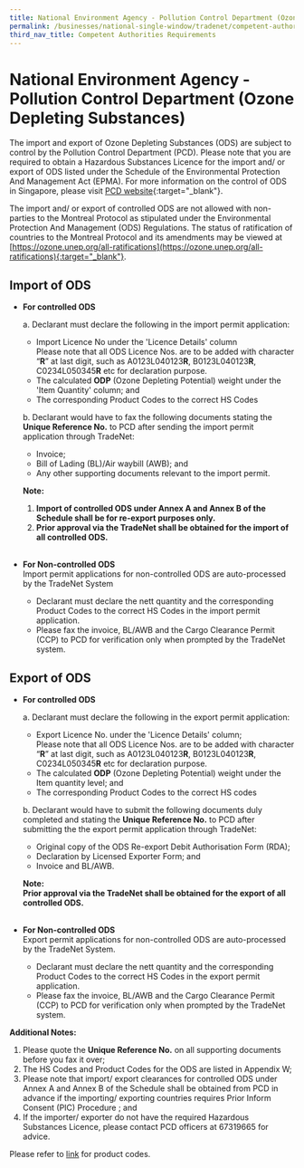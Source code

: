 ```yaml
---
title: National Environment Agency - Pollution Control Department (Ozone Depleting Substances)
permalink: /businesses/national-single-window/tradenet/competent-authorities-requirements/national-environment-agency---pollution-control-department-ozone-depleting-substances
third_nav_title: Competent Authorities Requirements
---
```


# National Environment Agency - Pollution Control Department (Ozone Depleting Substances)

The import and export of Ozone Depleting Substances (ODS) are subject to control by the Pollution Control Department (PCD). Please note that you are required to obtain a Hazardous Substances Licence for the import and/ or export of ODS listed under the Schedule of the Environmental Protection And Management Act (EPMA). For more information on the control of ODS in Singapore, please visit  [PCD website](http://www.nea.gov.sg/anti-pollution-radiation-protection/chemical-safety/hazardous-substances/management-of-hazardous-substances){:target="_blank"}.

The import and/ or export of controlled ODS are not allowed with non-parties to the Montreal Protocol as stipulated under the Environmental Protection And Management (ODS) Regulations. The status of ratification of countries to the Montreal Protocol and its amendments may be viewed at  [https://ozone.unep.org/all-ratifications](https://ozone.unep.org/all-ratifications){:target="_blank"}.

## Import of ODS

 - **For controlled ODS**
 
     a. Declarant must declare the following in the import permit application:
      - Import Licence No under the 'Licence Details' column  
         Please note that all ODS Licence Nos. are to be added with character “**R**” at last digit, such as A0123L040123**R**, B0123L040123**R**, C0234L050345**R**  etc for declaration purpose.
      - The calculated  **ODP**  (Ozone Depleting Potential) weight under the 'Item Quantity' column; and
      - The corresponding Product Codes to the correct HS Codes
      
      b.  Declarant would have to fax the following documents stating the  **Unique Reference No.**  to PCD after sending the import permit application through TradeNet:
      - Invoice;
      - Bill of Lading (BL)/Air waybill (AWB); and
      - Any other supporting documents relevant to the import permit.
    
    **Note:**
      1. **Import of controlled ODS under Annex A and Annex B of the Schedule shall be for re-export purposes only.**
      2. **Prior approval via the TradeNet shall be obtained for the import of all controlled ODS.** 
      <br><br>

 - **For Non-controlled ODS**  
     Import permit applications for non-controlled ODS are auto-processed by the TradeNet System
     
     - Declarant must declare the nett quantity and the corresponding Product Codes to the correct HS Codes in the import permit application.
     - Please fax the invoice, BL/AWB and the Cargo Clearance Permit (CCP) to PCD for verification only when prompted by the TradeNet system.

## Export of ODS

- **For controlled ODS**
    
    a. Declarant must declare the following in the export permit application:
     - Export Licence No. under the 'Licence Details' column;  
       Please note that all ODS Licence Nos. are to be added with character “**R**” at last digit, such as A0123L040123**R**, B0123L040123**R**, C0234L050345**R**  etc for declaration purpose.
     - The calculated  **ODP**  (Ozone Depleting Potential) weight under the Item quantity level; and
     - The corresponding Product Codes to the correct HS codes
    
    b.  Declarant would have to submit the following documents duly completed and stating the  **Unique Reference No.**  to PCD after submitting the the export permit application through TradeNet:
    
     - Original copy of the ODS Re-export Debit Authorisation Form (RDA);
     - Declaration by Licensed Exporter Form; and
     - Invoice and BL/AWB.
    
    **Note:  
    Prior approval via the TradeNet shall be obtained for the export of all controlled ODS.**
    <br><br>
    
 - **For Non-controlled ODS**  
    Export permit applications for non-controlled ODS are auto-processed by the TradeNet System.
     - Declarant must declare the nett quantity and the corresponding Product Codes to the correct HS Codes in the export permit application.
     - Please fax the invoice, BL/AWB and the Cargo Clearance Permit (CCP) to PCD for verification only when prompted by the TradeNet system.

**Additional Notes:**

1. Please quote the  **Unique Reference No.**  on all supporting documents before you fax it over;
2. The HS Codes and Product Codes for the ODS are listed in Appendix W;
3. Please note that import/ export clearances for controlled ODS under Annex A and Annex B of the Schedule shall be obtained from PCD in advance if the importing/ exporting countries requires Prior Inform Consent (PIC) Procedure ; and
4. If the importer/ exporter do not have the required Hazardous Substances Licence, please contact PCD officers at 67319665 for advice.

Please refer to  [link](/businesses/national-single-window/overview/annexes-and-appendices)  for product codes.
